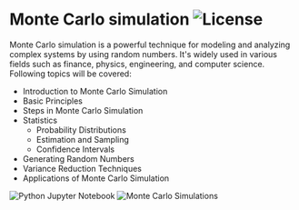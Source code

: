 # Monte Carlo simulation ![License](https://img.shields.io/badge/License-MIT-blue.svg)


Monte Carlo simulation is a powerful technique for modeling and analyzing complex systems by using random numbers. It's widely used in various fields such as finance, physics, engineering, and computer science. Following topics will be covered:

- Introduction to Monte Carlo Simulation
- Basic Principles
- Steps in Monte Carlo Simulation
- Statistics
  - Probability Distributions
  - Estimation and Sampling
  - Confidence Intervals
- Generating Random Numbers
- Variance Reduction Techniques
- Applications of Monte Carlo Simulation

![Python Jupyter Notebook](https://img.shields.io/badge/Python-Jupyter%20Notebook-orange) ![Monte Carlo Simulations](https://img.shields.io/badge/Monte%20Carlo%20Simulations-blue)

